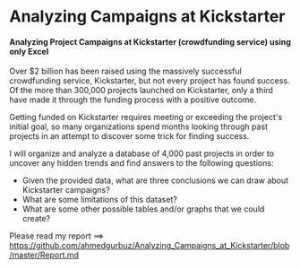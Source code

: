 # Analyzing Campaigns at Kickstarter
#### Analyzing Project Campaigns at Kickstarter (crowdfunding service) using only Excel


Over $2 billion has been raised using the massively successful crowdfunding service, Kickstarter, but not every project has found success. Of the more than 300,000 projects launched on Kickstarter, only a third have made it through the funding process with a positive outcome.

Getting funded on Kickstarter requires meeting or exceeding the project's initial goal, so many organizations spend months looking through past projects in an attempt to discover some trick for finding success.

I will organize and analyze a database of 4,000 past projects in order to uncover any hidden trends and find answers to the following questions:
- Given the provided data, what are three conclusions we can draw about Kickstarter campaigns?
- What are some limitations of this dataset?
- What are some other possible tables and/or graphs that we could create?

Please read my report ==> https://github.com/ahmedgurbuz/Analyzing_Campaigns_at_Kickstarter/blob/master/Report.md 
